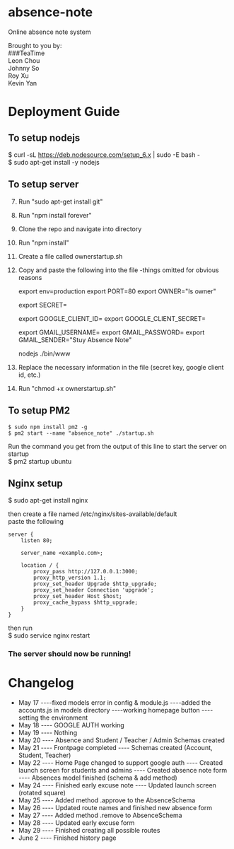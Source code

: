 # absence-note  
Online absence note system  

Brought to you by:  
###TeaTime  
Leon Chou  
Johnny So  
Roy Xu  
Kevin Yan  

# Deployment Guide

## To setup nodejs  
$ curl -sL https://deb.nodesource.com/setup_6.x | sudo -E bash -  
$ sudo apt-get install -y nodejs  

## To setup server
7. Run "sudo apt-get install git"
8. Run "npm install forever"
9. Clone the repo and navigate into directory
10. Run "npm install"
11. Create a file called ownerstartup.sh
12. Copy and paste the following into the file -things omitted for obvious reasons

    export env=production
    export PORT=80
    export OWNER="Is owner"

    export SECRET= <SECRET KEY>

    export GOOGLE_CLIENT_ID= <GOOGLE CLIENT ID>
    export GOOGLE_CLIENT_SECRET= <GOOGLE CLENT SECRET KEY>

    export GMAIL_USERNAME= <GMAIL USERNAME>
    export GMAIL_PASSWORD= <GMAIL PASSWORD>
    export GMAIL_SENDER="Stuy Absence Note"

    nodejs ./bin/www

13. Replace the necessary information in the file (secret key, google client id, etc.)
14. Run "chmod +x ownerstartup.sh"

## To setup PM2  
```
$ sudo npm install pm2 -g  
$ pm2 start --name "absence_note" ./startup.sh
```

Run the command you get from the output of this line to start the server on startup  
$ pm2 startup ubuntu  

## Nginx setup  
$ sudo apt-get install nginx  

then create a file named /etc/nginx/sites-available/default  
paste the following

```
server {  
    listen 80;  

    server_name <example.com>;  

    location / {  
        proxy_pass http://127.0.0.1:3000;  
        proxy_http_version 1.1;  
        proxy_set_header Upgrade $http_upgrade;  
        proxy_set_header Connection 'upgrade';  
        proxy_set_header Host $host;  
        proxy_cache_bypass $http_upgrade;  
    }  
}  
```
then run   
$ sudo service nginx restart  

### The server should now be running!

# Changelog
- May 17
----fixed models error in config & module.js
----added the accounts.js in models directory
----working homepage button
----setting the environment
- May 18
---- GOOGLE AUTH working
- May 19
---- Nothing
- May 20
---- Absence and Student / Teacher / Admin Schemas created
- May 21
---- Frontpage completed
---- Schemas created (Account, Student, Teacher)
- May 22
---- Home Page changed to support google auth
---- Created launch screen for students and admins
---- Created absence note form
---- Absences model finished (schema & add method)
- May 24
---- Finished early excuse note
---- Updated launch screen (rotated square)
- May 25
---- Added method .approve to the AbsenceSchema
- May 26
---- Updated route names and finished new absence form
- May 27
---- Added method .remove to AbsenceSchema
- May 28
---- Updated early excuse form
- May 29
---- Finished creating all possible routes
- June 2
---- Finished history page
